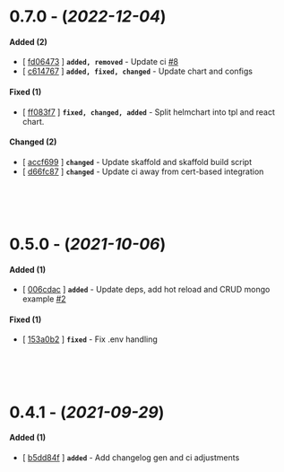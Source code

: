 
# 0.7.0 - (*2022-12-04*)

#### **Added (2)**
- [ [fd06473](https://gitlab.codeopensrc.com/os/react-template/-/commit/fd06473) ] **`added, removed`** - Update ci [#8](https://gitlab.codeopensrc.com/os/react-template/-/issues/8)  
- [ [c614767](https://gitlab.codeopensrc.com/os/react-template/-/commit/c614767) ] **`added, fixed, changed`** - Update chart and configs  

#### **Fixed (1)**
- [ [ff083f7](https://gitlab.codeopensrc.com/os/react-template/-/commit/ff083f7) ] **`fixed, changed, added`** - Split helmchart into tpl and react chart.  

#### **Changed (2)**
- [ [accf699](https://gitlab.codeopensrc.com/os/react-template/-/commit/accf699) ] **`changed`** - Update skaffold and skaffold build script  
- [ [d66fc87](https://gitlab.codeopensrc.com/os/react-template/-/commit/d66fc87) ] **`changed`** - Update ci away from cert-based integration  

<br><br><br>

# 0.5.0 - (*2021-10-06*)

#### **Added (1)**
- [ [006cdac](https://gitlab.codeopensrc.com/os/react-template/-/commit/006cdac) ] **`added`** - Update deps, add hot reload and CRUD mongo example [#2](https://gitlab.codeopensrc.com/os/react-template/-/issues/2)  

#### **Fixed (1)**
- [ [153a0b2](https://gitlab.codeopensrc.com/os/react-template/-/commit/153a0b2) ] **`fixed`** - Fix .env handling  

<br><br><br>

# 0.4.1 - (*2021-09-29*)

#### **Added (1)**
- [ [b5dd84f](https://gitlab.codeopensrc.com/os/react-template/-/commit/b5dd84f) ] **`added`** - Add changelog gen and ci adjustments  

